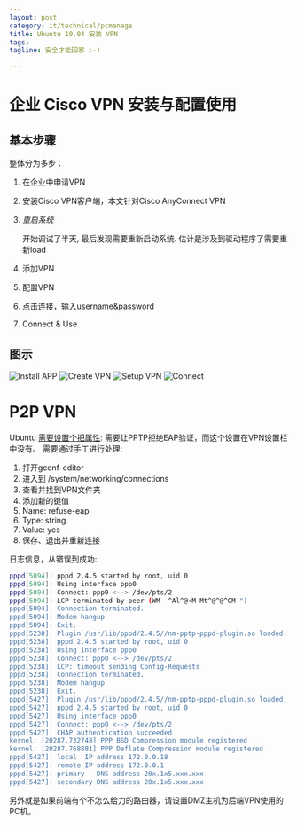 ```yaml
---
layout: post
category: it/technical/pcmanage
title: Ubuntu 10.04 安装 VPN
tags: 
tagline: 安全才能回家 :-)

---
```


# 企业 Cisco VPN 安装与配置使用

## 基本步骤

整体分为多步：

1. 在企业中申请VPN
2. 安装Cisco VPN客户端，本文针对Cisco AnyConnect VPN
3. *重启系统*

    开始调试了半天, 最后发现需要重新启动系统. 估计是涉及到驱动程序了需要重新load

4. 添加VPN
5. 配置VPN
6. 点击连接，输入username&password
7. Connect & Use

## 图示

![Install APP](http://pic.yupoo.com/qianjigui/Dr6AnrCz/medish.jpg)
![Create VPN](http://pic.yupoo.com/qianjigui/Dr6yOOGr/medish.jpg)
![Setup VPN](http://pic.yupoo.com/qianjigui/Dr6AnTj9/medish.jpg)
![Connect](http://pic.yupoo.com/qianjigui/Dr6Ao37w/medish.jpg)


# P2P VPN

Ubuntu [需要设置个把属性](http://ubuntuforums.org/showthread.php?p=7002673):
需要让PPTP拒绝EAP验证，而这个设置在VPN设置栏中没有。
需要通过手工进行处理:

1. 打开gconf-editor
2. 进入到 /system/networking/connections
3. 查看并找到VPN文件夹
4. 添加新的键值
5. Name: refuse-eap
6. Type: string
7. Value: yes
8. 保存、退出并重新连接

日志信息，从错误到成功:

```bash
pppd[5094]: pppd 2.4.5 started by root, uid 0
pppd[5094]: Using interface ppp0
pppd[5094]: Connect: ppp0 <--> /dev/pts/2
pppd[5094]: LCP terminated by peer (WM--^Al^@<M-Mt^@^@^CM-")
pppd[5094]: Connection terminated.
pppd[5094]: Modem hangup
pppd[5094]: Exit.
pppd[5238]: Plugin /usr/lib/pppd/2.4.5//nm-pptp-pppd-plugin.so loaded.
pppd[5238]: pppd 2.4.5 started by root, uid 0
pppd[5238]: Using interface ppp0
pppd[5238]: Connect: ppp0 <--> /dev/pts/2
pppd[5238]: LCP: timeout sending Config-Requests
pppd[5238]: Connection terminated.
pppd[5238]: Modem hangup
pppd[5238]: Exit.
pppd[5427]: Plugin /usr/lib/pppd/2.4.5//nm-pptp-pppd-plugin.so loaded.
pppd[5427]: pppd 2.4.5 started by root, uid 0
pppd[5427]: Using interface ppp0
pppd[5427]: Connect: ppp0 <--> /dev/pts/2
pppd[5427]: CHAP authentication succeeded
kernel: [20287.732748] PPP BSD Compression module registered
kernel: [20287.768881] PPP Deflate Compression module registered
pppd[5427]: local  IP address 172.0.0.18
pppd[5427]: remote IP address 172.0.0.1
pppd[5427]: primary   DNS address 20x.1x5.xxx.xxx
pppd[5427]: secondary DNS address 20x.1x5.xxx.xxx
```
另外就是如果前端有个不怎么给力的路由器，请设置DMZ主机为后端VPN使用的PC机。

